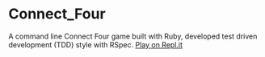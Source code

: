 # Connect_Four
A command line Connect Four game built with Ruby, developed test driven development (TDD) style with RSpec.
[Play on Repl.it](https://replit.com/@raptowitz/ConnectFour#README.md)
